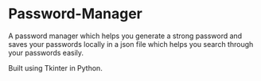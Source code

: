 # Password-Manager
A password manager which helps you generate a strong password and saves your passwords locally in a json file which helps you search through your passwords easily.

Built using Tkinter in Python. 
